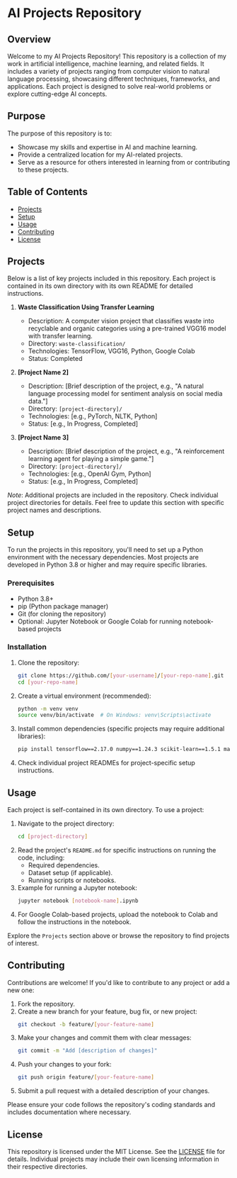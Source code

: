 # AI Projects Repository

## Overview

Welcome to my AI Projects Repository! This repository is a collection of my work in artificial intelligence, machine learning, and related fields. It includes a variety of projects ranging from computer vision to natural language processing, showcasing different techniques, frameworks, and applications. Each project is designed to solve real-world problems or explore cutting-edge AI concepts.

## Purpose

The purpose of this repository is to:
- Showcase my skills and expertise in AI and machine learning.
- Provide a centralized location for my AI-related projects.
- Serve as a resource for others interested in learning from or contributing to these projects.

## Table of Contents

- [Projects](#projects)
- [Setup](#setup)
- [Usage](#usage)
- [Contributing](#contributing)
- [License](#license)

## Projects

Below is a list of key projects included in this repository. Each project is contained in its own directory with its own README for detailed instructions.

1. **Waste Classification Using Transfer Learning**
   - Description: A computer vision project that classifies waste into recyclable and organic categories using a pre-trained VGG16 model with transfer learning.
   - Directory: `waste-classification/`
   - Technologies: TensorFlow, VGG16, Python, Google Colab
   - Status: Completed

2. **[Project Name 2]**
   - Description: [Brief description of the project, e.g., "A natural language processing model for sentiment analysis on social media data."]
   - Directory: `[project-directory]/`
   - Technologies: [e.g., PyTorch, NLTK, Python]
   - Status: [e.g., In Progress, Completed]

3. **[Project Name 3]**
   - Description: [Brief description of the project, e.g., "A reinforcement learning agent for playing a simple game."]
   - Directory: `[project-directory]/`
   - Technologies: [e.g., OpenAI Gym, Python]
   - Status: [e.g., In Progress, Completed]

*Note*: Additional projects are included in the repository. Check individual project directories for details. Feel free to update this section with specific project names and descriptions.

## Setup

To run the projects in this repository, you'll need to set up a Python environment with the necessary dependencies. Most projects are developed in Python 3.8 or higher and may require specific libraries.

### Prerequisites
- Python 3.8+
- pip (Python package manager)
- Git (for cloning the repository)
- Optional: Jupyter Notebook or Google Colab for running notebook-based projects

### Installation
1. Clone the repository:
   ```bash
   git clone https://github.com/[your-username]/[your-repo-name].git
   cd [your-repo-name]
   ```
2. Create a virtual environment (recommended):
   ```bash
   python -m venv venv
   source venv/bin/activate  # On Windows: venv\Scripts\activate
   ```
3. Install common dependencies (specific projects may require additional libraries):
   ```bash
   pip install tensorflow==2.17.0 numpy==1.24.3 scikit-learn==1.5.1 matplotlib==3.9.2
   ```
4. Check individual project READMEs for project-specific setup instructions.

## Usage

Each project is self-contained in its own directory. To use a project:
1. Navigate to the project directory:
   ```bash
   cd [project-directory]
   ```
2. Read the project's `README.md` for specific instructions on running the code, including:
   - Required dependencies.
   - Dataset setup (if applicable).
   - Running scripts or notebooks.
3. Example for running a Jupyter notebook:
   ```bash
   jupyter notebook [notebook-name].ipynb
   ```
4. For Google Colab-based projects, upload the notebook to Colab and follow the instructions in the notebook.

Explore the `Projects` section above or browse the repository to find projects of interest.

## Contributing

Contributions are welcome! If you'd like to contribute to any project or add a new one:
1. Fork the repository.
2. Create a new branch for your feature, bug fix, or new project:
   ```bash
   git checkout -b feature/[your-feature-name]
   ```
3. Make your changes and commit them with clear messages:
   ```bash
   git commit -m "Add [description of changes]"
   ```
4. Push your changes to your fork:
   ```bash
   git push origin feature/[your-feature-name]
   ```
5. Submit a pull request with a detailed description of your changes.

Please ensure your code follows the repository's coding standards and includes documentation where necessary.

## License

This repository is licensed under the MIT License. See the [LICENSE](LICENSE) file for details. Individual projects may include their own licensing information in their respective directories.
